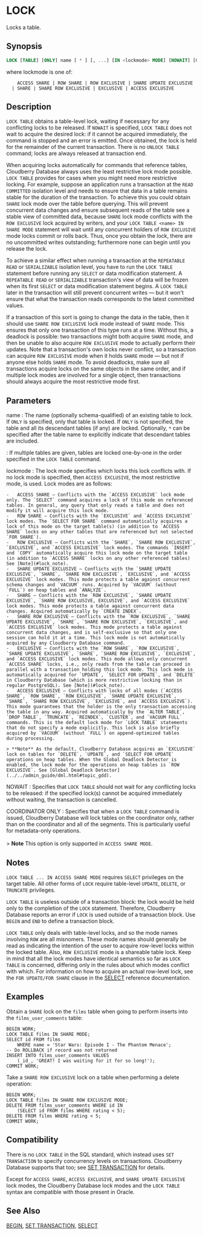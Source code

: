 # LOCK

Locks a table.

## Synopsis

```sql
LOCK [TABLE] [ONLY] name [ * ] [, ...] [IN <lockmode> MODE] [NOWAIT] [COORDINATOR ONLY]
```

where lockmode is one of:

```
    ACCESS SHARE | ROW SHARE | ROW EXCLUSIVE | SHARE UPDATE EXCLUSIVE 
  | SHARE | SHARE ROW EXCLUSIVE | EXCLUSIVE | ACCESS EXCLUSIVE
```

## Description

`LOCK TABLE` obtains a table-level lock, waiting if necessary for any conflicting locks to be released. If `NOWAIT` is specified, `LOCK TABLE` does not wait to acquire the desired lock: if it cannot be acquired immediately, the command is stopped and an error is emitted. Once obtained, the lock is held for the remainder of the current transaction. There is no `UNLOCK TABLE` command; locks are always released at transaction end.

When acquiring locks automatically for commands that reference tables, Cloudberry Database always uses the least restrictive lock mode possible. `LOCK TABLE` provides for cases when you might need more restrictive locking. For example, suppose an application runs a transaction at the `READ COMMITTED` isolation level and needs to ensure that data in a table remains stable for the duration of the transaction. To achieve this you could obtain `SHARE` lock mode over the table before querying. This will prevent concurrent data changes and ensure subsequent reads of the table see a stable view of committed data, because `SHARE` lock mode conflicts with the `ROW EXCLUSIVE` lock acquired by writers, and your `LOCK TABLE <name> IN SHARE MODE` statement will wait until any concurrent holders of `ROW EXCLUSIVE` mode locks commit or rolls back. Thus, once you obtain the lock, there are no uncommitted writes outstanding; furthermore none can begin until you release the lock.

To achieve a similar effect when running a transaction at the `REPEATABLE READ` or `SERIALIZABLE` isolation level, you have to run the `LOCK TABLE` statement before running any `SELECT` or data modification statement. A `REPEATABLE READ` or `SERIALIZABLE` transaction's view of data will be frozen when its first `SELECT` or data modification statement begins. A `LOCK TABLE` later in the transaction will still prevent concurrent writes — but it won't ensure that what the transaction reads corresponds to the latest committed values.

If a transaction of this sort is going to change the data in the table, then it should use `SHARE ROW EXCLUSIVE` lock mode instead of `SHARE` mode. This ensures that only one transaction of this type runs at a time. Without this, a deadlock is possible: two transactions might both acquire `SHARE` mode, and then be unable to also acquire `ROW EXCLUSIVE` mode to actually perform their updates. Note that a transaction's own locks never conflict, so a transaction can acquire `ROW EXCLUSIVE` mode when it holds `SHARE` mode — but not if anyone else holds `SHARE` mode. To avoid deadlocks, make sure all transactions acquire locks on the same objects in the same order, and if multiple lock modes are involved for a single object, then transactions should always acquire the most restrictive mode first.

## Parameters

name
:   The name (optionally schema-qualified) of an existing table to lock. If `ONLY` is specified, only that table is locked. If `ONLY` is not specified, the table and all its descendant tables (if any) are locked. Optionally, `*` can be specified after the table name to explicitly indicate that descendant tables are included.

:   If multiple tables are given, tables are locked one-by-one in the order specified in the `LOCK TABLE` command.

lockmode
:   The lock mode specifies which locks this lock conflicts with. If no lock mode is specified, then `ACCESS EXCLUSIVE`, the most restrictive mode, is used. Lock modes are as follows:

    -   ACCESS SHARE — Conflicts with the `ACCESS EXCLUSIVE` lock mode only. The `SELECT` command acquires a lock of this mode on referenced tables. In general, any query that only reads a table and does not modify it will acquire this lock mode.
    -   ROW SHARE — Conflicts with the `EXCLUSIVE` and `ACCESS EXCLUSIVE` lock modes. The `SELECT FOR SHARE` command automatically acquires a lock of this mode on the target table(s) (in addition to `ACCESS SHARE` locks on any other tables that are referenced but not selected `FOR SHARE`).
    -   ROW EXCLUSIVE — Conflicts with the `SHARE`, `SHARE ROW EXCLUSIVE`, `EXCLUSIVE`, and `ACCESS EXCLUSIVE` lock modes. The commands `INSERT` and `COPY` automatically acquire this lock mode on the target table (in addition to `ACCESS SHARE` locks on any other referenced tables) See [Note](#lock_note).
    -   SHARE UPDATE EXCLUSIVE — Conflicts with the `SHARE UPDATE EXCLUSIVE`, `SHARE`, `SHARE ROW EXCLUSIVE`, `EXCLUSIVE`, and `ACCESS EXCLUSIVE` lock modes. This mode protects a table against concurrent schema changes and `VACUUM` runs. Acquired by `VACUUM` (without `FULL`) on heap tables and `ANALYZE`.
    -   SHARE — Conflicts with the `ROW EXCLUSIVE`, `SHARE UPDATE EXCLUSIVE`, `SHARE ROW EXCLUSIVE, EXCLUSIVE`, and `ACCESS EXCLUSIVE` lock modes. This mode protects a table against concurrent data changes. Acquired automatically by `CREATE INDEX`.
    -   SHARE ROW EXCLUSIVE — Conflicts with the `ROW EXCLUSIVE`, `SHARE UPDATE EXCLUSIVE`, `SHARE`, `SHARE ROW EXCLUSIVE`, `EXCLUSIVE`, and `ACCESS EXCLUSIVE` lock modes. This mode protects a table against concurrent data changes, and is self-exclusive so that only one session can hold it at a time. This lock mode is not automatically acquired by any Cloudberry Database command.
    -   EXCLUSIVE — Conflicts with the `ROW SHARE`, `ROW EXCLUSIVE`, `SHARE UPDATE EXCLUSIVE`, `SHARE`, `SHARE ROW EXCLUSIVE`, `EXCLUSIVE`, and `ACCESS EXCLUSIVE` lock modes. This mode allows only concurrent `ACCESS SHARE` locks, i.e., only reads from the table can proceed in parallel with a transaction holding this lock mode. This lock mode is automatically acquired for `UPDATE`, `SELECT FOR UPDATE`, and `DELETE` in Cloudberry Database (which is more restrictive locking than in regular PostgreSQL). See [Note](#lock_note).
    -   ACCESS EXCLUSIVE — Conflicts with locks of all modes (`ACCESS SHARE`, `ROW SHARE`, `ROW EXCLUSIVE`, `SHARE UPDATE EXCLUSIVE`, `SHARE`, `SHARE ROW EXCLUSIVE`, `EXCLUSIVE`, and `ACCESS EXCLUSIVE`). This mode guarantees that the holder is the only transaction accessing the table in any way. Acquired automatically by the `ALTER TABLE`, `DROP TABLE`, `TRUNCATE`, `REINDEX`, `CLUSTER`, and `VACUUM FULL` commands. This is the default lock mode for `LOCK TABLE` statements that do not specify a mode explicitly. This lock is also briefly acquired by `VACUUM` (without `FULL`) on append-optimized tables during processing.

    > **Note** As the default, Cloudberry Database acquires an `EXCLUSIVE` lock on tables for `DELETE`, `UPDATE`, and `SELECT FOR UPDATE` operations on heap tables. When the Global Deadlock Detector is enabled, the lock mode for the operations on heap tables is `ROW EXCLUSIVE`. See [Global Deadlock Detector](../../admin_guide/dml.html#topic_gdd).

NOWAIT
:   Specifies that `LOCK TABLE` should not wait for any conflicting locks to be released: if the specified lock(s) cannot be acquired immediately without waiting, the transaction is cancelled.

COORDINATOR ONLY
:   Specifies that when a `LOCK TABLE` command is issued, Cloudberry Database will lock tables on the coordinator only, rather than on the coordinator and all of the segments. This is particularly useful for metadata-only operations. 
    <br/><br/>> **Note** This option is only supported in `ACCESS SHARE MODE`.

## Notes

`LOCK TABLE ... IN ACCESS SHARE MODE` requires `SELECT` privileges on the target table. All other forms of `LOCK` require table-level `UPDATE`, `DELETE`, or `TRUNCATE` privileges.

`LOCK TABLE` is useless outside of a transaction block: the lock would be held only to the completion of the `LOCK` statement. Therefore, Cloudberry Database reports an error if `LOCK` is used outside of a transaction block. Use `BEGIN` and `END` to define a transaction block.

`LOCK TABLE` only deals with table-level locks, and so the mode names involving `ROW` are all misnomers. These mode names should generally be read as indicating the intention of the user to acquire row-level locks within the locked table. Also, `ROW EXCLUSIVE` mode is a shareable table lock. Keep in mind that all the lock modes have identical semantics so far as `LOCK TABLE` is concerned, differing only in the rules about which modes conflict with which. For information on how to acquire an actual row-level lock, see the `FOR UPDATE/FOR SHARE` clause in the [SELECT](/docs/sql-statements/sql-statement-select.md) reference documentation.

## Examples

Obtain a `SHARE` lock on the `films` table when going to perform inserts into the `films_user_comments` table:

```
BEGIN WORK;
LOCK TABLE films IN SHARE MODE;
SELECT id FROM films
    WHERE name = 'Star Wars: Episode I - The Phantom Menace';
-- Do ROLLBACK if record was not returned
INSERT INTO films_user_comments VALUES
    (_id_, 'GREAT! I was waiting for it for so long!');
COMMIT WORK;
```

Take a `SHARE ROW EXCLUSIVE` lock on a table when performing a delete operation:

```
BEGIN WORK;
LOCK TABLE films IN SHARE ROW EXCLUSIVE MODE;
DELETE FROM films_user_comments WHERE id IN
    (SELECT id FROM films WHERE rating < 5);
DELETE FROM films WHERE rating < 5;
COMMIT WORK;
```

## Compatibility

There is no `LOCK TABLE` in the SQL standard, which instead uses `SET TRANSACTION` to specify concurrency levels on transactions. Cloudberry Database supports that too; see [SET TRANSACTION](/docs/sql-statements/sql-statement-set-transaction.md) for details.

Except for `ACCESS SHARE`, `ACCESS EXCLUSIVE`, and `SHARE UPDATE EXCLUSIVE` lock modes, the Cloudberry Database lock modes and the `LOCK TABLE` syntax are compatible with those present in Oracle.

## See Also

[BEGIN](/docs/sql-statements/sql-statement-begin.md), [SET TRANSACTION](/docs/sql-statements/sql-statement-set-transaction.md), [SELECT](/docs/sql-statements/sql-statement-select.md)



